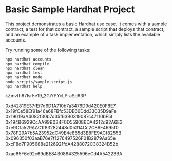 # Basic Sample Hardhat Project

This project demonstrates a basic Hardhat use case. It comes with a sample contract, a test for that contract, a sample script that deploys that contract, and an example of a task implementation, which simply lists the available accounts.

Try running some of the following tasks:

```shell
npx hardhat accounts
npx hardhat compile
npx hardhat clean
npx hardhat test
npx hardhat node
node scripts/sample-script.js
npx hardhat help
```
kZmvfh67Isr5e19_2GiYPYcLP-aSd63P

0xd42819E37fEf7d6D1A710b7a3476D9d420E0F8E7
0x19fCe58Ef91a46a68FBfc53DE66Ddd33035D9aFe
0x19019aA4082f30b7d35f63B0319087c47110bF5f
0x194B6929CcAA99B034F0D559086DA4212d92A6E3
0xe9C1a529AAC1f83282448d05314Cc2C86F4695f0
0x78F29A7b5A23952dC49E4e865d3B8FE9ACf8255B
0x096350f03aaB76e7f1276497526F01B2879Aa65e
0xcF8d7F905688e2126921fdA4288072C38324B52b

0xae65F6e92c69dBE84B0884325596eCd4A54223BA





